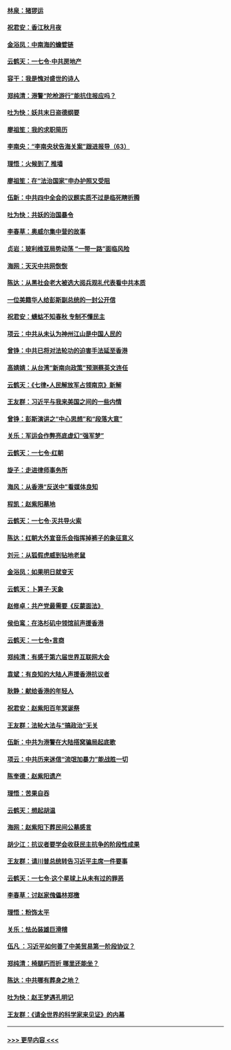 #### [林泉：猪猡运](../pages/nsc993/n11631469.md?t=11040901) 
#### [祝君安：香江秋月夜](../pages/nsc993/n11631440.md?t=11040901) 
#### [金浴凤：中南海的蟾嬖链](../pages/nsc993/n11631290.md?t=11040901) 
#### [云鹤天：一七令·中共房地产](../pages/nsc993/n11630084.md?t=11040901) 
#### [容干：我是愧对盛世的诗人](../pages/nsc993/n11630059.md?t=11040901) 
#### [郑纯清：港警“陀枪游行”能抗住报应吗？](../pages/nsc993/n11629999.md?t=11040901) 
#### [吐为快：妖共末日盗德纲要](../pages/nsc993/n11628610.md?t=11040901) 
#### [廖祖笙：我的求职简历](../pages/nsc993/n11628492.md?t=11040901) 
#### [李南央：“李南央状告海关案”跟进报导（63）](../pages/nsc993/n11627039.md?t=11040901) 
#### [理悟：火候到了 推墙](../pages/nsc993/n11626917.md?t=11040901) 
#### [廖祖笙：在“法治国家”申办护照又受阻](../pages/nsc993/n11626500.md?t=11040901) 
#### [伍新：中共四中全会的议题实质不过是临死瞎折腾](../pages/nsc993/n11621774.md?t=11040901) 
#### [吐为快：共妖的治国暴令](../pages/nsc993/n11621401.md?t=11040901) 
#### [李春草：奥威尔集中营的故事](../pages/nsc993/n11621373.md?t=11040901) 
#### [贞岩：玻利维亚局势动荡 “一带一路”面临风险](../pages/nsc993/n11619480.md?t=11040901) 
#### [海网：天灭中共网恢恢](../pages/nsc993/n11618261.md?t=11040901) 
#### [陈达：从黑社会老大被选大阅兵观礼代表看中共本质](../pages/nsc993/n11618229.md?t=11040901) 
#### [一位美籍华人给彭斯副总统的一封公开信](../pages/nsc993/n11616906.md?t=11040901) 
#### [祝君安：蟪蛄不知春秋  专制不懂民主](../pages/nsc993/n11616882.md?t=11040901) 
#### [项云：中共从未认为神州江山是中国人民的](../pages/nsc993/n11616763.md?t=11040901) 
#### [曾铮：中共已将对法轮功的迫害手法延至香港](../pages/nsc993/n11616561.md?t=11040901) 
#### [高婧婧：从台湾“新南向政策”预测蔡英文连任](../pages/nsc993/n11616518.md?t=11040901) 
#### [云鹤天：《七律▪人民解放军占领南京》新解](../pages/nsc993/n11616490.md?t=11040901) 
#### [王友群：习近平与我来美国之间的一些内情](../pages/nsc993/n11615052.md?t=11040901) 
#### [曾铮：彭斯演讲之“中心思想”和“段落大意”](../pages/nsc993/n11615020.md?t=11040901) 
#### [关乐：军运会作弊亮底虚幻“强军梦”](../pages/nsc993/n11615008.md?t=11040901) 
#### [云鹤天：一七令‧红朝](../pages/nsc993/n11615000.md?t=11040901) 
#### [旋子：走进律师事务所](../pages/nsc993/n11614894.md?t=11040901) 
#### [海风：从香港“反送中”看媒体良知](../pages/nsc993/n11614480.md?t=11040901) 
#### [程凯：赵紫阳墓地](../pages/nsc993/n11614464.md?t=11040901) 
#### [云鹤天：一七令‧灭共导火索](../pages/nsc993/n11613471.md?t=11040901) 
#### [陈达：红朝大外宣音乐会指挥掉裤子的象征意义](../pages/nsc993/n11613456.md?t=11040901) 
#### [刘元：从狐假虎威到钻地老鼠](../pages/nsc993/n11612832.md?t=11040901) 
#### [金浴凤：如果明日就变天](../pages/nsc993/n11611135.md?t=11040901) 
#### [云鹤天：卜算子‧天象](../pages/nsc993/n11609023.md?t=11040901) 
#### [赵修卓：共产党最需要《反蒙面法》](../pages/nsc993/n11608006.md?t=11040901) 
#### [侯伯鸾：在洛杉矶中领馆前声援香港](../pages/nsc993/n11607802.md?t=11040901) 
#### [云鹤天：一七令•言商](../pages/nsc993/n11606248.md?t=11040901) 
#### [郑纯清：有感于第六届世界互联网大会](../pages/nsc993/n11604718.md?t=11040901) 
#### [袁斌：有良知的大陆人声援香港抗议者](../pages/nsc993/n11603673.md?t=11040901) 
#### [耿静：献给香港的年轻人](../pages/nsc993/n11602462.md?t=11040901) 
#### [祝君安：赵紫阳百年冥诞祭](../pages/nsc993/n11601386.md?t=11040901) 
#### [王友群：法轮大法与“搞政治”无关](../pages/nsc993/n11601658.md?t=11040901) 
#### [伍新：中共为港警在大陆搭窝骗局起底歌](../pages/nsc993/n11601536.md?t=11040901) 
#### [项云：中共历来迷信“流氓加暴力”能战胜一切](../pages/nsc993/n11601496.md?t=11040901) 
#### [陈奎德：赵紫阳遗产](../pages/nsc993/n11601444.md?t=11040901) 
#### [理悟：苦果自吞](../pages/nsc993/n11601385.md?t=11040901) 
#### [云鹤天：想起胡温](../pages/nsc993/n11600033.md?t=11040901) 
#### [海网：赵紫阳下葬民间公墓感言](../pages/nsc993/n11600021.md?t=11040901) 
#### [胡少江：抗议者要学会收获民主抗争的阶段性成果](../pages/nsc993/n11599626.md?t=11040901) 
#### [王友群：请川普总统转告习近平主席一件要事](../pages/nsc993/n11599533.md?t=11040901) 
#### [云鹤天：一七令‧这个星球上从未有过的罪恶](../pages/nsc993/n11598881.md?t=11040901) 
#### [李春草：讨赵家傀儡林郑檄](../pages/nsc993/n11598789.md?t=11040901) 
#### [理悟：粉饰太平](../pages/nsc993/n11598776.md?t=11040901) 
#### [关乐：怯怂装雄巨滑稽](../pages/nsc993/n11598767.md?t=11040901) 
#### [伍凡 ：习近平如何善了中美贸易第一阶段协议？](../pages/nsc993/n11596305.md?t=11040901) 
#### [郑纯清：椅腿朽而折 哪里还能坐？](../pages/nsc993/n11596273.md?t=11040901) 
#### [陈达：中共哪有葬身之地？](../pages/nsc993/n11596253.md?t=11040901) 
#### [吐为快：赵王梦遇孔明记](../pages/nsc993/n11596208.md?t=11040901) 
#### [王友群：《请全世界的科学家来见证》的内幕](../pages/nsc993/n11594091.md?t=11040901) 

----
#### [ >>> 更早内容 <<< ](../indexes/nsc993-earlier.md)
